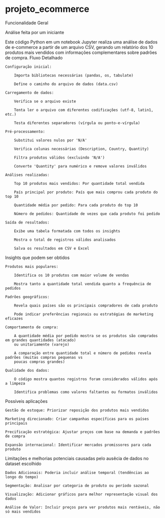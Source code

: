# projeto_ecommerce
Funcionalidade Geral

Análise feita por um iniciante

Este código Python em um notebook Jupyter realiza uma análise de dados de e-commerce a partir de um arquivo CSV, gerando um relatório dos 10 produtos mais vendidos com informações complementares sobre padrões de compra.
Fluxo Detalhado

    Configuração inicial:

        Importa bibliotecas necessárias (pandas, os, tabulate)

        Define o caminho do arquivo de dados (data.csv)

    Carregamento de dados:

        Verifica se o arquivo existe

        Tenta ler o arquivo com diferentes codificações (utf-8, latin1, etc.)

        Testa diferentes separadores (vírgula ou ponto-e-vírgula)

    Pré-processamento:

        Substitui valores nulos por 'N/A'

        Verifica colunas necessárias (Description, Country, Quantity)

        Filtra produtos válidos (excluindo 'N/A')

        Converte 'Quantity' para numérico e remove valores inválidos

    Análises realizadas:

        Top 10 produtos mais vendidos: Por quantidade total vendida

        País principal por produto: País que mais comprou cada produto do top 10

        Quantidade média por pedido: Para cada produto do top 10

        Número de pedidos: Quantidade de vezes que cada produto foi pedido

    Saída de resultados:

        Exibe uma tabela formatada com todos os insights

        Mostra o total de registros válidos analisados

        Salva os resultados em CSV e Excel

Insights que podem ser obtidos

    Produtos mais populares:

        Identifica os 10 produtos com maior volume de vendas

        Mostra tanto a quantidade total vendida quanto a frequência de pedidos

    Padrões geográficos:

        Revela quais países são os principais compradores de cada produto

        Pode indicar preferências regionais ou estratégias de marketing eficazes

    Comportamento de compra:

        A quantidade média por pedido mostra se os produtos são comprados em grandes quantidades (atacado)
        ou unitariamente (varejo)

        A comparação entre quantidade total e número de pedidos revela padrões (muitas compras pequenas vs
        poucas compras grandes)

    Qualidade dos dados:

        O código mostra quantos registros foram considerados válidos após a limpeza

        Identifica problemas como valores faltantes ou formatos inválidos

Possíveis aplicações

    Gestão de estoque: Priorizar reposição dos produtos mais vendidos

    Marketing direcionado: Criar campanhas específicas para os países principais

    Precificação estratégica: Ajustar preços com base na demanda e padrões de compra

    Expansão internacional: Identificar mercados promissores para cada produto

Limitações e melhorias potenciais causadas pelo ausêcia de dados no dataset escolhido

    Dados Adicionais: Poderia incluir análise temporal (tendências ao longo do tempo)

    Segmentação: Analisar por categoria de produto ou período sazonal

    Visualização: Adicionar gráficos para melhor representação visual dos dados

    Análise de Valor: Incluir preços para ver produtos mais rentáveis, não só mais vendidos
